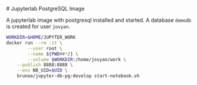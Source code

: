 # Jupyterlab PostgreSQL Image

A jupyterlab image with postgresql installed and started.
A database `demodb` is created for user `jovyan`.

```bash
WORKDIR=$HOME/JUPYTER_WORK
docker run --rm -it \
        --user root \
        --name ${PWD##*/} \
        --volume $WORKDIR:/home/jovyan/work \
    --publish 8888:8888 \
    --env NB_UID=$UID \
    brunoe/jupyter-db-pg:develop start-notebook.sh
```
